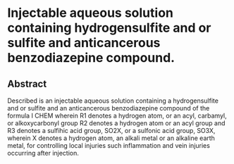 # Injectable aqueous solution containing hydrogensulfite and or sulfite and anticancerous benzodiazepine compound.

## Abstract
Described is an injectable aqueous solution containing a hydrogensulfite and or sulfite and an anticancerous benzodiazepine compound of the formula I CHEM wherein R1 denotes a hydrogen atom, or an acyl, carbamyl, or alkoxycarbonyl group R2 denotes a hydrogen atom or an acyl group and R3 denotes a sulfihic acid group, SO2X, or a sulfonic acid group, SO3X, wherein X denotes a hydrogen atom, an alkali metal or an alkaline earth metal, for controlling local injuries such inflammation and vein injuries occurring after injection.